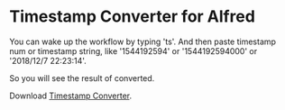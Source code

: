 # Timestamp Converter for Alfred

You can wake up the workflow by typing 'ts'. And then paste timestamp num or timestamp string, like '1544192594' or '1544192594000' or '2018/12/7 22:23:14'.

So you will see the result of converted.

Download [Timestamp Converter](http://github.com/nefeed/timstamp-alfred-workflow).